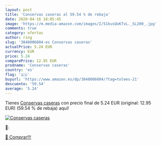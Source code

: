 ```yaml
---
layout: post
title: 'Conservas caseras al 59.54 % de rebaja'
date: 2020-04-16 18:05:45
image: 'https://m.media-amazon.com/images/I/51kusQoK7vL._SL200_.jpg'
comments: true
category: ofertas
author: ring
slug: '3848006804-es Conservas caseras'
actualPrice: 5.24 EUR
currency: EUR
price: 5.24
comparePrice: 12.95 EUR
prodname: 'Conservas caseras'
country: 'es'
flag: '🇪🇸'
buyurl: 'https://www.amazon.es/dp/3848006804/?tag=tolees-21'
descuento: '59.54'
average: '5.24'
---
```


Tienes [Conservas caseras](https://www.amazon.es/dp/3848006804/?tag=tolees-21) con precio final de  5.24 EUR (original: 12.95 EUR) (59.54 %  de rebaja) aqui!

[![Conservas caseras](https://m.media-amazon.com/images/I/51kusQoK7vL._SL200_.jpg)](https://www.amazon.es/dp/3848006804/?tag=tolees-21)

🔎:


[🛒 Comprar!!!](https://www.amazon.es/dp/3848006804/?tag=tolees-21)
